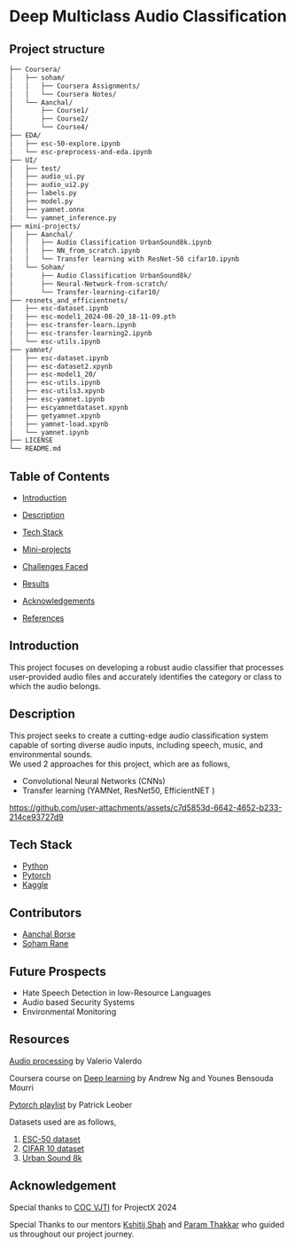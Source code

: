 # Deep Multiclass Audio Classification 

## Project structure

```bash
├── Coursera/
│   ├── soham/
│   │   ├── Coursera Assignments/
│   │   └── Coursera Notes/
│   └── Aanchal/
│       ├── Course1/
│       ├── Course2/
│       └── Course4/
├── EDA/
│   ├── esc-50-explore.ipynb
│   └── esc-preprocess-and-eda.ipynb
├── UI/
│   ├── test/
│   ├── audio_ui.py
│   ├── audio_ui2.py
│   ├── labels.py
│   ├── model.py
│   ├── yamnet.onnx
│   └── yamnet_inference.py
├── mini-projects/
│   ├── Aanchal/
│   │   ├── Audio Classification UrbanSound8k.ipynb
│   │   ├── NN_from_scratch.ipynb
│   │   └── Transfer learning with ResNet-50 cifar10.ipynb
│   └── Soham/
│       ├── Audio Classification UrbanSound8k/
│       ├── Neural-Network-from-scratch/
│       └── Transfer-learning-cifar10/
├── resnets_and_efficientnets/
│   ├── esc-dataset.ipynb
│   ├── esc-model1_2024-08-20_18-11-09.pth
│   ├── esc-transfer-learn.ipynb
│   ├── esc-transfer-learning2.ipynb
│   └── esc-utils.ipynb
├── yamnet/
│   ├── esc-dataset.ipynb
│   ├── esc-dataset2.xpynb
│   ├── esc-model1_20/
│   ├── esc-utils.ipynb
│   ├── esc-utils3.xpynb
│   ├── esc-yamnet.ipynb
│   ├── escyamnetdataset.xpynb
│   ├── getyamnet.xpynb
│   ├── yamnet-load.xpynb
│   └── yamnet.ipynb
├── LICENSE
└── README.md
```

## Table of Contents
- [Introduction](#introduction)

- [Description](#description)

- [Tech Stack](#tech-stack)


- [Mini-projects](#Mini-projects)
  
- [Challenges Faced](#challenges-faced)

- [Results](#results)

- [Acknowledgements](#acknowledgements)

- [References](#references)

## Introduction
This project focuses on developing a robust audio classifier that processes user-provided audio files and accurately identifies the category or class to which the audio belongs.

## Description
This project seeks to create a cutting-edge audio classification system capable of sorting diverse audio inputs, including speech, music, and environmental sounds.  
We used 2 approaches for this project, which are as follows,

- Convolutional Neural Networks (CNNs)
- Transfer learning (YAMNet, ResNet50, EfficientNET )

https://github.com/user-attachments/assets/c7d5853d-6642-4652-b233-214ce93727d9



## Tech Stack 
- [Python](https://www.python.org/)
- [Pytorch](https://pytorch.org/)
- [Kaggle](https://www.kaggle.com/)



## Contributors
- [Aanchal Borse](https://github.com/Aanchallllll)
- [Soham Rane](https://github.com/soham30rane)



## Future Prospects
- Hate Speech Detection in low-Resource Languages
- Audio based Security Systems
- Environmental Monitoring


## Resources

[Audio processing](https://discord.com/channels/1262070461324333198/1262075598621245610/1264632565764067368
) by Valerio Valerdo

Coursera course on [Deep learning](https://discord.com/channels/1262070461324333198/1262075598621245610/1263464039816757341
) by Andrew Ng and Younes Bensouda Mourri

[Pytorch playlist](https://discord.com/channels/1262070461324333198/1262075598621245610/1267162792994148393
) by Patrick Leober

Datasets used are as follows, 
1. [ESC-50 dataset](https://www.kaggle.com/datasets/mmoreaux/environmental-sound-classification-50)
2. [CIFAR 10 dataset](https://www.kaggle.com/c/cifar-10/)
3. [Urban Sound 8k](https://www.kaggle.com/datasets/chrisfilo/urbansound8k)


## Acknowledgement 
Special thanks to [COC VJTI](https://github.com/CommunityOfCoders) for ProjectX 2024

Special Thanks to our mentors [Kshitij Shah](https://github.com/kshitijdshah99) and [Param Thakkar](https://github.com/ParamThakkar123) who guided us throughout our project journey.

